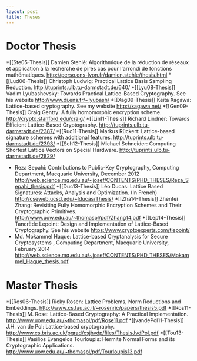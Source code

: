 ```yaml
---
layout: post
title: Theses
---
```


# Doctor Thesis

*[[Ste05-Thesis]] Damien Stehlé: Algorithmique de la réduction de réseaux et application à la recherche de pires cas pour l'arrondi de fonctions mathématiques. http://perso.ens-lyon.fr/damien.stehle/thesis.html
*[[Lud06-Thesis]] Christoph Ludwig: Practical Lattice Basis Sampling Reduction. http://tuprints.ulb.tu-darmstadt.de/640/
*[[Lyu08-Thesis]] Vadim Lyubashevsky: Towards Practical Lattice-Based Cryptography. See his website http://www.di.ens.fr/~lyubash/
*[[Xag09-Thesis]] Keita Xagawa: Lattice-based cryptography. See my website http://xagawa.net/
*[[Gen09-Thesis]] Craig Gentry: A fully homomorphic encryption scheme. http://crypto.stanford.edu/craig/
*[[Lin11-Thesis]] Richard Lindner: Towards Efficient Lattice-Based Cryptography. http://tuprints.ulb.tu-darmstadt.de/2387/
*[[Ruc11-Thesis]] Markus Rückert: Lattice-based signature schemes with additional features.  http://tuprints.ulb.tu-darmstadt.de/2393/
*[[Sch12-Thesis]] Michael Schneider: Computing Shortest Lattice Vectors on Special Hardware. http://tuprints.ulb.tu-darmstadt.de/2829/
- Reza Sepahi: Contributions to Public-Key Cryptography, Computing Department, Macquarie University, December 2012 http://web.science.mq.edu.au/~josef/CONTENTS/PHD_THESES/Reza_Sepahi_thesis.pdf
*[[Duc13-Thesis]]  Léo Ducas: Lattice Based Signatures: Attacks, Analysis and Optimization. (In French)  http://cseweb.ucsd.edu/~lducas/Thesis/
*[[Zha14-Thesis]] Zhenfei Zhang: Revisiting Fully Homomorphic Encryption Schemes and Their Cryptographic Primitives. http://www.uow.edu.au/~thomaspl/pdf/Zhang14.pdf
*[[Lep14-Thesis]] Tancrède Lepoint: Design and Implementation of Lattice-Based Cryptography. See his website https://www.cryptoexperts.com/tlepoint/
- Md. Mokammel Haque: Lattice-based Cryptanalysis for Secure Cryptosystems , Computing Department, Macquarie University, February 2014 http://web.science.mq.edu.au/~josef/CONTENTS/PHD_THESES/Mokammel_Haque_thesis.pdf

# Master Thesis

*[[Ros06-Thesis]] Ricky Rosen: Lattice Problems, Norm Reductions and Embeddings. http://www.cs.tau.ac.il/~rosenric/papers/thesis5.pdf
*[[Ros11-Thesis]] M. Rose: Lattice-Based Cryptography: A Practical Implementation. http://www.uow.edu.au/~thomaspl/pdf/Rose11.pdf
*[[vandePol11-Thesis]] J.H. van de Pol: Lattice-based cryptography. http://www.cs.bris.ac.uk/pgrad/csjhvdp/files/ThesisJvdPol.pdf
*[[Tou13-Thesis]] Vasilios Evangelos Tourloupis: Hermite Normal Forms and its
Cryptographic Applications. http://www.uow.edu.au/~thomaspl/pdf/Tourloupis13.pdf
